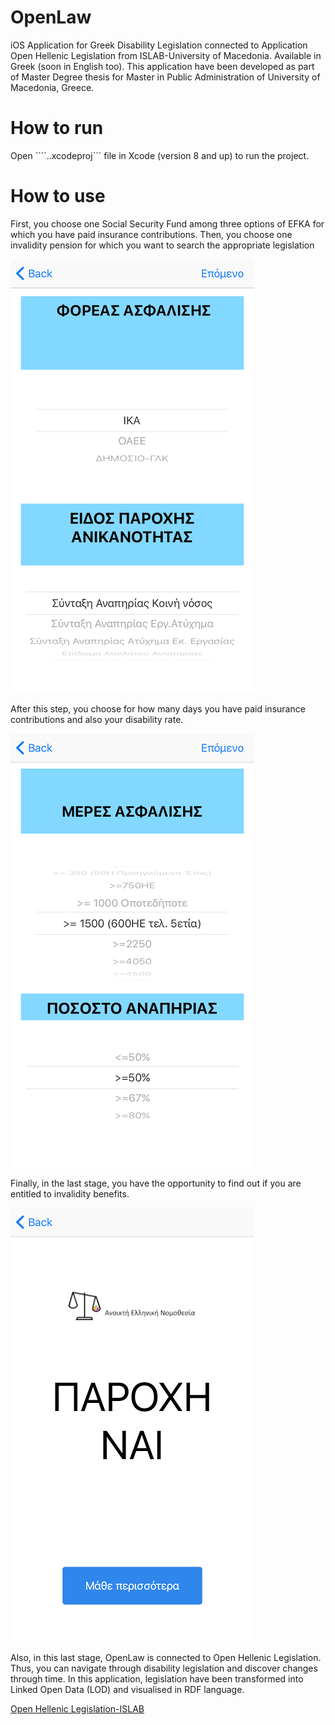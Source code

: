 # OpenLaw

iOS Application for Greek Disability Legislation connected to Application Open Hellenic Legislation from ISLAB-University of 
Macedonia. Available in Greek (soon in English too).
This application have been developed as part of Master Degree thesis for Master in Public Administration of University of Macedonia, Greece.

# How to run

Open ````..xcodeproj``` file in Xcode (version 8 and up) to run the project.

# How to use

First, you choose one Social Security Fund among three options of EFKA for which you have paid insurance contributions.
Then, you choose one invalidity pension for which you want to search the appropriate legislation

![img1](https://raw.githubusercontent.com/PelagieT/OpenLaw/master/2..png)

After this step, you choose for how many days you have paid insurance contributions and also your disability rate.

![img2](https://raw.githubusercontent.com/PelagieT/OpenLaw/master/3..png)

Finally, in the last stage, you have the opportunity to find out if you are entitled to invalidity benefits.

![img3](https://raw.githubusercontent.com/PelagieT/OpenLaw/master/4..png)

Also, in this last stage, OpenLaw is connected to Open Hellenic Legislation.
Thus, you can navigate through disability legislation and discover changes through time. In this application,
legislation have been transformed into Linked Open Data (LOD) and visualised in RDF language.

[Open Hellenic Legislation-ISLAB](http://wapps.islab.uom.gr:8084/OpenHellenicLegislation/Browser)





